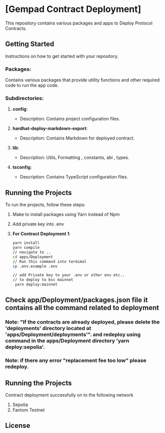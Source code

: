 # [Gempad Contract Deployment]

This repository contains various packages and apps to Deploy Protocol Contracts.

## Getting Started

Instructions on how to get started with your repository.

### Packages:

Contains various packages that provide utility functions and other required code to run the app code.

### Subdirectories:

1.  **config**:

    - Description: Contains project configuration files.

2.  **hardhat-deploy-markdown-export**:

    - Description: Contains Markdown for deployed contract.

3.  **lib**:

    - Description: Utils, Formatting , constants, abi , types.

4.  **tsconfig**:
    - Description: Contains TypeScript configuration files.

###

## Running the Projects

To run the projects, follow these steps:

1. Make to install packages using Yarn instead of Npm
2. Add private key into .env

3. **For Contract Deployment 1**:

   ```bash
   yarn install
   yarn compile
   // nevigate to ..
   cd apps/Deployment
   // Run this command into termimal
   cp .env.example .env

   // add Private key to your .env or other env etc..
   // to deploy to bsc mainnet
    yarn deploy:mainnet
   ```

##

## Check app/Deployment/packages.json file it contains all the command related to deployment

### Note: "If the contracts are already deployed, please delete the 'deployments' directory located at 'apps/Deployment/deployments'". and redeploy using command in the apps/Deployment directory 'yarn deploy:sepolia'.

### Note: if there any error "replacement fee too low" please redeploy.

## Running the Projects

Contract deployment successfully on to the following network

1. Sepolia
2. Fantom Testnet

## License
